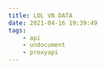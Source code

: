 ```yaml
---
title: LOL VN DATA
date: 2021-04-16 19:39:49
tags: 
    - api
    - undocument
    - proxyapi
---
```



<script src="https://cdnjs.cloudflare.com/ajax/libs/fetch-jsonp/1.0.6/fetch-jsonp.min.js"></script>
<script id="script" src="/loldata.js"></script>
